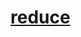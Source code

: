 <!--
 * @Author: liu kang
 * @Date: 2024-10-31 23:14:06
 * @LastEditors: faaaade
 * @LastEditTime: 2024-11-06 21:20:02
 * @FilePath: \Notes\cuda\cuda-learn-note\reduce.md
 * @Description: reduce
 * 
 * Copyright (c) 2024 by ${git_name_email}, All Rights Reserved. 
-->
# [reduce](https://zhuanlan.zhihu.com/p/654027980)
